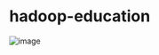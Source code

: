 # hadoop-education
![image](https://user-images.githubusercontent.com/61418907/118696447-fa1e1980-b816-11eb-8625-cce8d2f7c313.png "Cluster")

